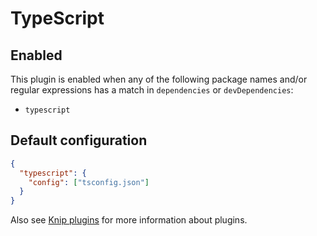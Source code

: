 # TypeScript

## Enabled

This plugin is enabled when any of the following package names and/or regular expressions has a match in `dependencies`
or `devDependencies`:

- `typescript`

## Default configuration

```json
{
  "typescript": {
    "config": ["tsconfig.json"]
  }
}
```

Also see [Knip plugins][1] for more information about plugins.

[1]: https://github.com/webpro/knip/blob/main/README.md#plugins
